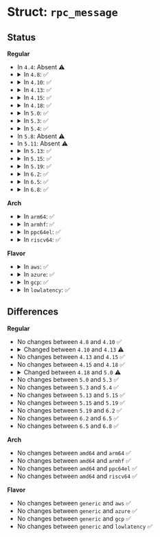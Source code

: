 # Struct: <code>rpc_message</code>

## Status
<b>Regular</b>
<ul>
<li>
In <code>4.4</code>: Absent ⚠️
</li>
<li>
<details>
<summary>In <code>4.8</code>: ✅</summary>

```c
struct rpc_message {
    struct rpc_procinfo *rpc_proc;
    void *rpc_argp;
    void *rpc_resp;
    struct rpc_cred *rpc_cred;
};
```
</details>
</li>
<li>
<details>
<summary>In <code>4.10</code>: ✅</summary>

```c
struct rpc_message {
    struct rpc_procinfo *rpc_proc;
    void *rpc_argp;
    void *rpc_resp;
    struct rpc_cred *rpc_cred;
};
```
</details>
</li>
<li>
<details>
<summary>In <code>4.13</code>: ✅</summary>

```c
struct rpc_message {
    const struct rpc_procinfo *rpc_proc;
    void *rpc_argp;
    void *rpc_resp;
    struct rpc_cred *rpc_cred;
};
```
</details>
</li>
<li>
<details>
<summary>In <code>4.15</code>: ✅</summary>

```c
struct rpc_message {
    const struct rpc_procinfo *rpc_proc;
    void *rpc_argp;
    void *rpc_resp;
    struct rpc_cred *rpc_cred;
};
```
</details>
</li>
<li>
<details>
<summary>In <code>4.18</code>: ✅</summary>

```c
struct rpc_message {
    const struct rpc_procinfo *rpc_proc;
    void *rpc_argp;
    void *rpc_resp;
    struct rpc_cred *rpc_cred;
};
```
</details>
</li>
<li>
<details>
<summary>In <code>5.0</code>: ✅</summary>

```c
struct rpc_message {
    const struct rpc_procinfo *rpc_proc;
    void *rpc_argp;
    void *rpc_resp;
    const struct cred *rpc_cred;
};
```
</details>
</li>
<li>
<details>
<summary>In <code>5.3</code>: ✅</summary>

```c
struct rpc_message {
    const struct rpc_procinfo *rpc_proc;
    void *rpc_argp;
    void *rpc_resp;
    const struct cred *rpc_cred;
};
```
</details>
</li>
<li>
<details>
<summary>In <code>5.4</code>: ✅</summary>

```c
struct rpc_message {
    const struct rpc_procinfo *rpc_proc;
    void *rpc_argp;
    void *rpc_resp;
    const struct cred *rpc_cred;
};
```
</details>
</li>
<li>
In <code>5.8</code>: Absent ⚠️
</li>
<li>
In <code>5.11</code>: Absent ⚠️
</li>
<li>
<details>
<summary>In <code>5.13</code>: ✅</summary>

```c
struct rpc_message {
    const struct rpc_procinfo *rpc_proc;
    void *rpc_argp;
    void *rpc_resp;
    const struct cred *rpc_cred;
};
```
</details>
</li>
<li>
<details>
<summary>In <code>5.15</code>: ✅</summary>

```c
struct rpc_message {
    const struct rpc_procinfo *rpc_proc;
    void *rpc_argp;
    void *rpc_resp;
    const struct cred *rpc_cred;
};
```
</details>
</li>
<li>
<details>
<summary>In <code>5.19</code>: ✅</summary>

```c
struct rpc_message {
    const struct rpc_procinfo *rpc_proc;
    void *rpc_argp;
    void *rpc_resp;
    const struct cred *rpc_cred;
};
```
</details>
</li>
<li>
<details>
<summary>In <code>6.2</code>: ✅</summary>

```c
struct rpc_message {
    const struct rpc_procinfo *rpc_proc;
    void *rpc_argp;
    void *rpc_resp;
    const struct cred *rpc_cred;
};
```
</details>
</li>
<li>
<details>
<summary>In <code>6.5</code>: ✅</summary>

```c
struct rpc_message {
    const struct rpc_procinfo *rpc_proc;
    void *rpc_argp;
    void *rpc_resp;
    const struct cred *rpc_cred;
};
```
</details>
</li>
<li>
<details>
<summary>In <code>6.8</code>: ✅</summary>

```c
struct rpc_message {
    const struct rpc_procinfo *rpc_proc;
    void *rpc_argp;
    void *rpc_resp;
    const struct cred *rpc_cred;
};
```
</details>
</li>
</ul>
<b>Arch</b>
<ul>
<li>
<details>
<summary>In <code>arm64</code>: ✅</summary>

```c
struct rpc_message {
    const struct rpc_procinfo *rpc_proc;
    void *rpc_argp;
    void *rpc_resp;
    const struct cred *rpc_cred;
};
```
</details>
</li>
<li>
<details>
<summary>In <code>armhf</code>: ✅</summary>

```c
struct rpc_message {
    const struct rpc_procinfo *rpc_proc;
    void *rpc_argp;
    void *rpc_resp;
    const struct cred *rpc_cred;
};
```
</details>
</li>
<li>
<details>
<summary>In <code>ppc64el</code>: ✅</summary>

```c
struct rpc_message {
    const struct rpc_procinfo *rpc_proc;
    void *rpc_argp;
    void *rpc_resp;
    const struct cred *rpc_cred;
};
```
</details>
</li>
<li>
<details>
<summary>In <code>riscv64</code>: ✅</summary>

```c
struct rpc_message {
    const struct rpc_procinfo *rpc_proc;
    void *rpc_argp;
    void *rpc_resp;
    const struct cred *rpc_cred;
};
```
</details>
</li>
</ul>
<b>Flavor</b>
<ul>
<li>
<details>
<summary>In <code>aws</code>: ✅</summary>

```c
struct rpc_message {
    const struct rpc_procinfo *rpc_proc;
    void *rpc_argp;
    void *rpc_resp;
    const struct cred *rpc_cred;
};
```
</details>
</li>
<li>
<details>
<summary>In <code>azure</code>: ✅</summary>

```c
struct rpc_message {
    const struct rpc_procinfo *rpc_proc;
    void *rpc_argp;
    void *rpc_resp;
    const struct cred *rpc_cred;
};
```
</details>
</li>
<li>
<details>
<summary>In <code>gcp</code>: ✅</summary>

```c
struct rpc_message {
    const struct rpc_procinfo *rpc_proc;
    void *rpc_argp;
    void *rpc_resp;
    const struct cred *rpc_cred;
};
```
</details>
</li>
<li>
<details>
<summary>In <code>lowlatency</code>: ✅</summary>

```c
struct rpc_message {
    const struct rpc_procinfo *rpc_proc;
    void *rpc_argp;
    void *rpc_resp;
    const struct cred *rpc_cred;
};
```
</details>
</li>
</ul>

## Differences
<b>Regular</b>
<ul>
<li>
No changes between <code>4.8</code> and <code>4.10</code> ✅
</li>
<li>
<details>
<summary>Changed between <code>4.10</code> and <code>4.13</code> ⚠️</summary>
<ul>
<li>
<b>Field type changed. </b>
<code>struct rpc_procinfo *rpc_proc</code> ➡️ <code>const struct rpc_procinfo *rpc_proc</code>
</li>
</ul>
</details>
</li>
<li>
No changes between <code>4.13</code> and <code>4.15</code> ✅
</li>
<li>
No changes between <code>4.15</code> and <code>4.18</code> ✅
</li>
<li>
<details>
<summary>Changed between <code>4.18</code> and <code>5.0</code> ⚠️</summary>
<ul>
<li>
<b>Field type changed. </b>
<code>struct rpc_cred *rpc_cred</code> ➡️ <code>const struct cred *rpc_cred</code>
</li>
</ul>
</details>
</li>
<li>
No changes between <code>5.0</code> and <code>5.3</code> ✅
</li>
<li>
No changes between <code>5.3</code> and <code>5.4</code> ✅
</li>
<li>
No changes between <code>5.13</code> and <code>5.15</code> ✅
</li>
<li>
No changes between <code>5.15</code> and <code>5.19</code> ✅
</li>
<li>
No changes between <code>5.19</code> and <code>6.2</code> ✅
</li>
<li>
No changes between <code>6.2</code> and <code>6.5</code> ✅
</li>
<li>
No changes between <code>6.5</code> and <code>6.8</code> ✅
</li>
</ul>
<b>Arch</b>
<ul>
<li>
No changes between <code>amd64</code> and <code>arm64</code> ✅
</li>
<li>
No changes between <code>amd64</code> and <code>armhf</code> ✅
</li>
<li>
No changes between <code>amd64</code> and <code>ppc64el</code> ✅
</li>
<li>
No changes between <code>amd64</code> and <code>riscv64</code> ✅
</li>
</ul>
<b>Flavor</b>
<ul>
<li>
No changes between <code>generic</code> and <code>aws</code> ✅
</li>
<li>
No changes between <code>generic</code> and <code>azure</code> ✅
</li>
<li>
No changes between <code>generic</code> and <code>gcp</code> ✅
</li>
<li>
No changes between <code>generic</code> and <code>lowlatency</code> ✅
</li>
</ul>
